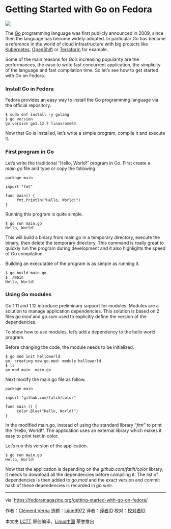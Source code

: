 [#]: collector: (lujun9972)
[#]: translator: (hello-wn)
[#]: reviewer: ( )
[#]: publisher: ( )
[#]: url: ( )
[#]: subject: (Getting Started with Go on Fedora)
[#]: via: (https://fedoramagazine.org/getting-started-with-go-on-fedora/)
[#]: author: (Clément Verna https://fedoramagazine.org/author/cverna/)

Getting Started with Go on Fedora
======

![][1]

The [Go][2] programming language was first publicly announced in 2009, since then the language has become widely adopted. In particular Go has become a reference in the world of cloud infrastructure with big projects like [Kubernetes][3], [OpenShift][4] or [Terraform][5] for example.

Some of the main reasons for Go’s increasing popularity are the performances, the ease to write fast concurrent application, the simplicity of the language and fast compilation time. So let’s see how to get started with Go on Fedora.

### Install Go in Fedora

Fedora provides an easy way to install the Go programming language via the official repository.

```
$ sudo dnf install -y golang
$ go version
go version go1.12.7 linux/amd64
```

Now that Go is installed, let’s write a simple program, compile it and execute it.

### First program in Go

Let’s write the traditional “Hello, World!” program in Go. First create a _main.go_ file and type or copy the following.

```
package main

import "fmt"

func main() {
     fmt.Println("Hello, World!")
}
```

Running this program is quite simple.

```
$ go run main.go
Hello, World!
```

This will build a binary from main.go in a temporary directory, execute the binary, then delete the temporary directory. This command is really great to quickly run the program during development and it also highlights the speed of Go compilation.

Building an executable of the program is as simple as running it.

```
$ go build main.go
$ ./main
Hello, World!
```

### Using Go modules

Go 1.11 and 1.12 introduce preliminary support for modules. Modules are a solution to manage application dependencies. This solution is based on 2 files _go.mod_ and _go.sum_ used to explicitly define the version of the dependencies.

To show how to use modules, let’s add a dependency to the hello world program.

Before changing the code, the module needs to be initialized.

```
$ go mod init helloworld
go: creating new go.mod: module helloworld
$ ls
go.mod main  main.go
```

Next modify the main.go file as follow.

```
package main

import "github.com/fatih/color"

func main () {
     color.Blue("Hello, World!")
}
```

In the modified main.go, instead of using the standard library “_fmt_” to print the “Hello, World!”. The application uses an external library which makes it easy to print text in color.

Let’s run this version of the application.

```
$ go run main.go
Hello, World!
```

Now that the application is depending on the _github.com/fatih/color_ library, it needs to download all the dependencies before compiling it. The list of dependencies is then added to _go.mod_ and the exact version and commit hash of these dependencies is recorded in _go.sum_.

--------------------------------------------------------------------------------

via: https://fedoramagazine.org/getting-started-with-go-on-fedora/

作者：[Clément Verna][a]
选题：[lujun9972][b]
译者：[译者ID](https://github.com/译者ID)
校对：[校对者ID](https://github.com/校对者ID)

本文由 [LCTT](https://github.com/LCTT/TranslateProject) 原创编译，[Linux中国](https://linux.cn/) 荣誉推出

[a]: https://fedoramagazine.org/author/cverna/
[b]: https://github.com/lujun9972
[1]: https://fedoramagazine.org/wp-content/uploads/2019/08/go-article-816x345.jpg
[2]: https://golang.org/
[3]: https://kubernetes.io/
[4]: https://www.openshift.com/
[5]: https://www.terraform.io/
